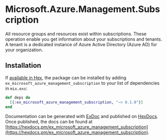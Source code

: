 # Microsoft.Azure.Management.Subscription

All resource groups and resources exist within subscriptions. These operation enable you get information about your subscriptions and tenants. A tenant is a dedicated instance of Azure Active Directory (Azure AD) for your organization.

## Installation

If [available in Hex](https://hex.pm/docs/publish), the package can be installed
by adding `ex_microsoft_azure_management_subscription` to your list of dependencies in `mix.exs`:

```elixir
def deps do
  [{:ex_microsoft_azure_management_subscription, "~> 0.1.0"}]
end
```

Documentation can be generated with [ExDoc](https://github.com/elixir-lang/ex_doc)
and published on [HexDocs](https://hexdocs.pm). Once published, the docs can
be found at [https://hexdocs.pm/ex_microsoft_azure_management_subscription](https://hexdocs.pm/ex_microsoft_azure_management_subscription).
